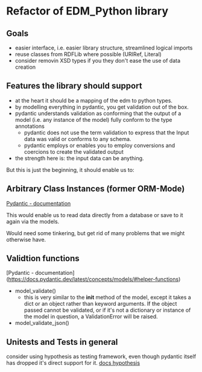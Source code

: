 # Refactor of EDM_Python library

## Goals

- easier interface, i.e. easier library structure, streamlined logical imports
- reuse classes from RDFLib where possible (URIRef, Literal)
- consider removin XSD types if you they don't ease the use of data creation 

## Features the library should support

- at the heart it should be a mapping of the edm to python types. 
- by modelling everything in pydantic, you get validation out of the box. 
- pydantic understands validation as conforming that the output of a model (i.e. any instance of the model) fully conform to the type annotations 
  - pydantic does not use the term validation to express that the Input data was valid or conforms to any schema.
  - pydantic employs or enables you to employ conversions and coercions to create the validated output
- the strength here is: the input data can be anything. 

But this is just the beginning, it should enable us to: 





## Arbitrary Class Instances (former ORM-Mode)

[Pydantic - documentation](https://docs.pydantic.dev/latest/concepts/models/#arbitrary-class-instances)

This would enable us to read data directly from a database or save to it again via the models. 

Would need some tinkering, but get rid of many problems that we might otherwise have. 


## Validtion functions
[Pydantic - documentation] (https://docs.pydantic.dev/latest/concepts/models/#helper-functions)

- model_validate()
  - this is very similar to the __init__ method of the model, except it takes a dict or an object rather than keyword arguments. If the object passed cannot be validated, or if it's not a dictionary or instance of the model in question, a ValidationError will be raised.
- model_validate_json()

## Unitests and Tests in general

consider using hypothesis as testing framework, even though pydantic itself has dropped it's direct support for it. 
[docs hypothesis](https://hypothesis.readthedocs.io/en/latest/)
